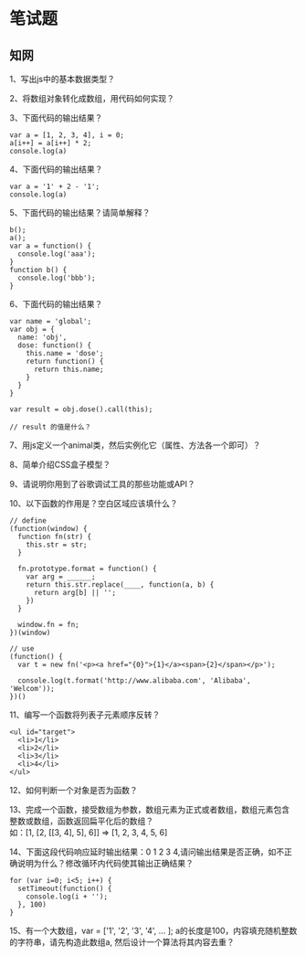 # 笔试题

## 知网

1、写出js中的基本数据类型？

2、将数组对象转化成数组，用代码如何实现？

3、下面代码的输出结果？

```code
var a = [1, 2, 3, 4], i = 0;
a[i++] = a[i++] * 2;
console.log(a)
```

4、下面代码的输出结果？

```code
var a = '1' + 2 - '1';
console.log(a)
```

5、下面代码的输出结果？请简单解释？

```code
b();
a();
var a = function() {
  console.log('aaa');
}
function b() {
  console.log('bbb');
}
```

6、下面代码的输出结果？

```code
var name = 'global';
var obj = {
  name: 'obj',
  dose: function() {
    this.name = 'dose';
    return function() {
      return this.name;
    }
  }
}

var result = obj.dose().call(this);

// result 的值是什么？
```

7、用js定义一个animal类，然后实例化它（属性、方法各一个即可）？

8、简单介绍CSS盒子模型？

9、请说明你用到了谷歌调试工具的那些功能或API？

10、以下函数的作用是？空白区域应该填什么？

```code
// define
(function(window) {
  function fn(str) {
    this.str = str;
  }

  fn.prototype.format = function() {
    var arg = ______;
    return this.str.replace(____, function(a, b) {
      return arg[b] || '';
    })
  }

  window.fn = fn;
})(window)

// use
(function() {
  var t = new fn('<p><a href="{0}">{1}</a><span>{2}</span></p>');

  console.log(t.format('http://www.alibaba.com', 'Alibaba', 'Welcom'));
})()

```

11、编写一个函数将列表子元素顺序反转？

```code
<ul id="target">
  <li>1</li>
  <li>2</li>
  <li>3</li>
  <li>4</li>
</ul>
```

12、如何判断一个对象是否为函数？

13、完成一个函数，接受数组为参数，数组元素为正式或者数组，数组元素包含整数或数组，函数返回扁平化后的数组？  
如：[1, [2, [[3, 4], 5], 6]] => [1, 2, 3, 4, 5, 6]

14、下面这段代码响应延时输出结果：0 1 2 3 4,请问输出结果是否正确，如不正确说明为什么？修改循环内代码使其输出正确结果？

```code
for (var i=0; i<5; i++) {
  setTimeout(function() {
    console.log(i + '');
  }, 100)
}
```

15、有一个大数组，var = ['1', '2', '3', '4', ... ]; a的长度是100，内容填充随机整数的字符串，请先构造此数组a, 然后设计一个算法将其内容去重？
